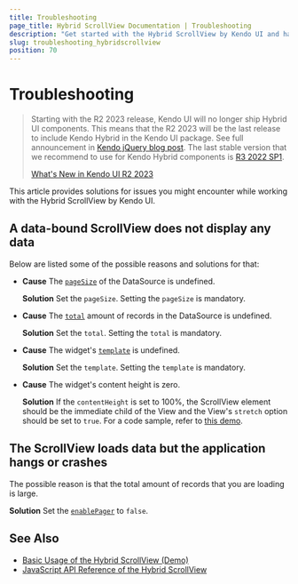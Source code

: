 ```yaml
---
title: Troubleshooting
page_title: Hybrid ScrollView Documentation | Troubleshooting
description: "Get started with the Hybrid ScrollView by Kendo UI and handle some of the display an dperformance issues that may occur while working with the widget."
slug: troubleshooting_hybridscrollview
position: 70
---
```


# Troubleshooting

>Starting with the R2 2023 release, Kendo UI will no longer ship Hybrid UI components. This means that the R2 2023 will be the last release to include Kendo Hybrid in the Kendo UI package. See full announcement in [Kendo jQuery blog post](https://www.telerik.com/blogs/r2-2023-kendo-ui-release#end-of-support-announcements). The last stable version that we recommend to use for Kendo Hybrid components is [R3 2022 SP1](https://www.telerik.com/support/whats-new/kendo-ui/release-history/kendo-ui-r3-2022-sp1-(version-2022-3-1109)).
>
>[What's New in Kendo UI R2 2023](https://www.telerik.com/blogs/r2-2023-kendo-ui-release#kendo-ui-for-jquery)

This article provides solutions for issues you might encounter while working with the Hybrid ScrollView by Kendo UI.

## A data-bound ScrollView does not display any data

Below are listed some of the possible reasons and solutions for that:

* **Cause** The [`pageSize`](/api/javascript/data/datasource/configuration/pagesize) of the DataSource is undefined.

  **Solution** Set the `pageSize`. Setting the `pageSize` is mandatory.

* **Cause** The [`total`](/api/javascript/data/datasource/configuration/schema.total) amount of records in the DataSource is undefined.

  **Solution** Set the `total`. Setting the `total` is mandatory.

* **Cause** The widget's [`template`](/api/javascript/mobile/ui/scrollview/configuration/template) is undefined.

  **Solution** Set the `template`. Setting the `template` is mandatory.

* **Cause** The widget's content height is zero.

  **Solution** If the `contentHeight` is set to 100%, the ScrollView element should be the immediate child of the View and the View's `stretch` option should be set to `true`. For a code sample, refer to [this demo](/api/javascript/mobile/ui/scrollview/configuration/contentheight).

## The ScrollView loads data but the application hangs or crashes

The possible reason is that the total amount of records that you are loading is large.

**Solution** Set the [`enablePager`](/api/mobile/scrollview#configuration-enablePager) to `false`.

## See Also

* [Basic Usage of the Hybrid ScrollView (Demo)](https://demos.telerik.com/kendo-ui/m/index#mobile-scrollview/mobile)
* [JavaScript API Reference of the Hybrid ScrollView](/api/javascript/mobile/ui/scrollview)
